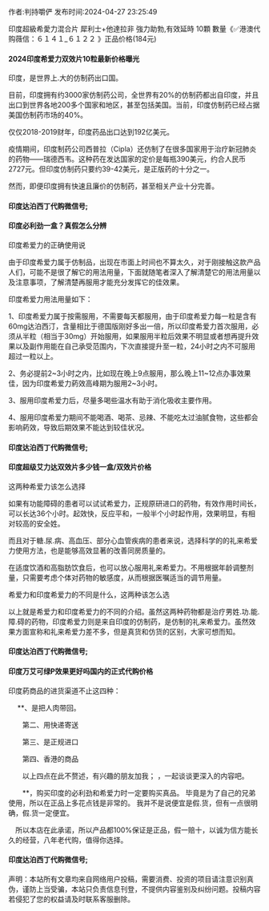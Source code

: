 <p>作者:判持嚼俨 发布时间:2024-04-27 23:25:49</p>
<p>印度超級希愛力混合片 犀利士+他達拉非 強力助勃,有效延時 10顆 數量《✅港澳代购薇信：６１４１_６１２２ 》正品价格(184元) </p>
									<h4>2024印度希爱力双效片10粒最新价格曝光</h4><p>印度，是世界上.大的仿制药出口国。</p><p>目前，印度拥有约3000家仿制药公司，全世界有20%的仿制药都出自印度，并且出口到世界各地200多个国家和地区，甚至包括美国。当前，印度仿制药已经占据美国仿制药市场的40%。</p><p>仅仅2018-2019财年，印度药品出口达到192亿美元。</p><p>疫情期间，印度制药公司西普拉（Cipla）还仿制了在很多国家用于治疗新冠肺炎的药物——瑞德西韦。这种药在发达国家的定价是每瓶390美元，约合人民币2727元。但印度仿制药只要约39-42美元，是正版药的十分之一。</p><p>然而，即便印度拥有快速且廉价的仿制药，甚至相关产业十分完善。</p><p></p><h4>	印度达泊西丁代购微信号;</h4><p></p><h4>印度必利劲一盒？真假怎么分辨</h4><p>印度希爱力的正确使用说</p><p>由于印度希爱力属于仿制品，出现在市面上时间也不算太久，对于刚接触这款产品人们，可能不是很了解它的用法用量，下面就随笔者深入了解清楚它的用法用量以及注意事项，了解清楚再服用才能充分发挥它的佳效果。</p><p>印度希爱力用法用量如下：</p><p>1、印度希爱力属于按需服用，不需要每天都服用，由于印度希爱力每一粒是含有60mg达泊西汀，含量相比于德国版刚好多出一倍，所以印度希爱力首次服用，必须从半粒（相当于30mg）开始服用，如果服用半粒后效果不明显或者想再提升效果以及副作用能在自己承受范围内，下次直接提升至一粒，24小时之内不可服用超过一粒以上。</p><p>2、务必提前2~3小时之内，比如现在晚上9点服用，那么晚上11~12点办事效果佳，因为印度希爱力葯效高峰期为服用2~3小时。</p><p>3、服用印度希爱力后，尽量多喝些温水有助于消化吸收主要作用。</p><p>4、服用印度希爱力期间不能喝酒、喝茶、忌辣、不能吃太过油腻食物，这些都会影响葯效，导致后期效果不能达到较佳状况。</p><p></p><h4>	印度达泊西丁代购微信号;</h4><p></p><h4>印度超级艾力达双效片多少钱一盒/双效片价格</h4><p>这两种希爱力该怎么选择</p><p>如果有功能障碍的患者可以试试希爱力，正规原研进口的药物，有效作用时间长，可以长达36个小时。起效快，反应平和，一般半个小时起作用，效果明显，有相对较高的安全姓。</p><p>而且对于糖.尿.病、高血压、部分心血管疾病的患者来说，选择科学的的礼来希爱力使用方法，也是能够高效显著的改善同房质量的。</p><p>在适度饮酒和高脂肪饮食后，也可以放心服用礼来希爱力。不用根据年龄调整剂量，只需要考虑个体对药物的敏感度，从而根据医嘱适当的调节用量。</p><p>希爱力和印度希爱力的不同是什么，这两种该怎么选</p><p>以上就是希爱力和印度希爱力的不同的介绍。虽然这两种药物都是治疗男姓.功.能.障.碍的药物，印度希爱力则是来自印度的仿制药，是仿制的礼来希爱力。虽然效果方面宣称和礼来希爱力差不多，但是真货和仿货的区别，大家可想而知。</p><p></p><h4>	印度达泊西丁代购微信号;</h4><p></p><h4>印度万艾可绿P效果更好吗国内的正式代购价格</h4><p>印度葯商品的进货渠道不止这四种：</p><p>　  **、是把人肉带回。</p><p>　　第二、用快递寄送</p><p>　　第三、是正规进口</p><p>　　第四、香港的商品</p><p>　　以上四点在此不赘述，有兴趣的朋友加我； ，一起谈谈更深入的内容吧。</p><p>　　**，购买印度的必利劲和希爱力时一定要购买真品。 毕竟是为了自己的兄弟使用，所以在正品上多花点钱是非常的。 我并不是说便宜是假.货，但有一点很明确，假.货一定便宜。</p><p>　所以本店在此承诺，所以产品都100%保证是正品，假一赔十，以诚为信方能长久的经营，八年老代购，值得你选择。</p><p></p><h4>	印度达泊西丁代购微信号;</h4>				声明：本站所有文章均来自网络用户投稿，需要消费、投资的项目请注意识别真伪，谨防上当受骗，本站只负责信息刊登，不提供内容鉴别及纠纷问题。投稿内容若侵犯了您的权益请及时联系客服删除。				
